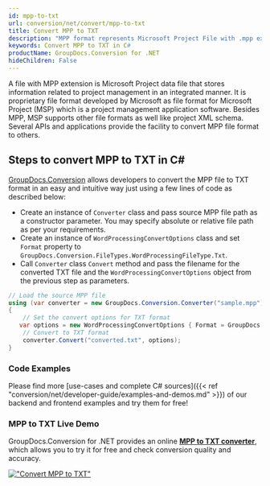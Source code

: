 ```yaml
---
id: mpp-to-txt
url: conversion/net/convert/mpp-to-txt
title: Convert MPP to TXT
description: "MPP format represents Microsoft Project File with .mpp extension. Learn how to convert MPP to TXT file programmatically in C# language using GroupDocs.Conversion for .NET library."
keywords: Convert MPP to TXT in C#
productName: GroupDocs.Conversion for .NET
hideChildren: False
---
```


A file with MPP extension is Microsoft Project data file that stores information related to project management in an integrated manner. It is proprietary file format developed by Microsoft as file format for Microsoft Project (MSP) which is a project management application software. Besides MPP, MSP supports other file formats as well like project XML schema. Several APIs and applications provide the facility to convert MPP file format to others.

## Steps to convert MPP to TXT in C#

[GroupDocs.Conversion](https://products.groupdocs.com/conversion/net) allows developers to convert the MPP file to TXT format in an easy and intuitive way just using a few lines of code as described below:

* Create an instance of `Converter` class and pass source MPP file path as a constructor parameter. You may specify absolute or relative file path as per your requirements. 
* Create an instance of `WordProcessingConvertOptions` class and set `Format` property to `GroupDocs.Conversion.FileTypes.WordProcessingFileType.Txt`.
* Call `Converter` class `Convert` method and pass the filename for the converted TXT file and the `WordProcessingConvertOptions` object from the previous step as parameters.

```csharp
// Load the source MPP file
using (var converter = new GroupDocs.Conversion.Converter("sample.mpp"))
{
    // Set the convert options for TXT format
   var options = new WordProcessingConvertOptions { Format = GroupDocs.Conversion.FileTypes.WordProcessingFileType.Txt };
    // Convert to TXT format
    converter.Convert("converted.txt", options);
}
```

### Code Examples

Please find more [use-cases and complete C# sources]({{< ref "conversion/net/developer-guide/examples-and-demos.md" >}}) of our backend and frontend examples and try them for free!

### MPP to TXT Live Demo

GroupDocs.Conversion for .NET provides an online [**MPP to TXT converter**](https://products.groupdocs.app/conversion/mpp-to-txt), which allows you to try it for free and check conversion quality and accuracy.

[!["Convert MPP to TXT"](conversion/net/images/convert-to-txt/convert-mpp-to-txt.png)](https://products.groupdocs.app/conversion/mpp-to-txt)